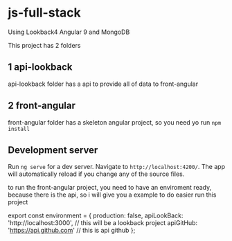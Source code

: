 # js-full-stack
Using Lookback4 Angular 9 and MongoDB

This project has 2 folders 

## 1 api-lookback

api-lookback folder has a api to provide all of data to front-angular

## 2 front-angular

front-angular folder has a skeleton angular project, so you need yo run `npm install`

## Development server

Run `ng serve` for a dev server. Navigate to `http://localhost:4200/`. The app will automatically reload if you change any of the source files.

to run the front-angular project, you need to have an enviroment ready, because there is the api, so i will give you a example to do easier run this project

export const environment = {
  production: false,
  apiLookBack: 'http://localhost:3000', // this will be a lookback project
  apiGitHub: 'https://api.github.com' // this is api github
};
